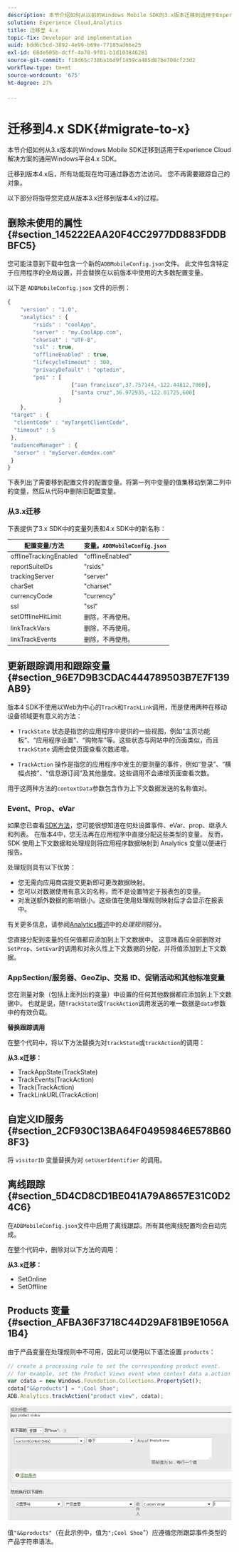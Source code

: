 ```yaml
---
description: 本节介绍如何从以前的Windows Mobile SDK的3.x版本迁移到适用于Experience Cloud解决方案的通用Windows平台4.x SDK。
solution: Experience Cloud,Analytics
title: 迁移至 4.x
topic-fix: Developer and implementation
uuid: bdd6c5cd-3892-4e99-b69e-77105ad66e25
exl-id: 68de505b-dcff-4a78-9f01-b1d103846281
source-git-commit: f18d65c738ba16d9f1459ca485d87be708cf23d2
workflow-type: tm+mt
source-wordcount: '675'
ht-degree: 27%

---
```


# 迁移到4.x SDK{#migrate-to-x}

本节介绍如何从3.x版本的Windows Mobile SDK迁移到适用于Experience Cloud解决方案的通用Windows平台4.x SDK。

迁移到版本4.x后，所有功能现在均可通过静态方法访问。 您不再需要跟踪自己的对象。

以下部分将指导您完成从版本3.x迁移到版本4.x的过程。

## 删除未使用的属性 {#section_145222EAA20F4CC2977DD883FDDBBFC5}

您可能注意到下载中包含一个新的`ADBMobileConfig.json`文件。 此文件包含特定于应用程序的全局设置，并会替换在以前版本中使用的大多数配置变量。

以下是 `ADBMobileConfig.json` 文件的示例：

```js
{ 
    "version" : "1.0", 
    "analytics" : { 
        "rsids" : "coolApp", 
        "server" : "my.CoolApp.com", 
        "charset" : "UTF-8", 
        "ssl" : true, 
        "offlineEnabled" : true, 
        "lifecycleTimeout" : 300, 
        "privacyDefault" : "optedin", 
        "poi" : [ 
                    ["san francisco",37.757144,-122.44812,7000], 
                    ["santa cruz",36.972935,-122.01725,600] 
                ] 
    }, 
 "target" : { 
  "clientCode" : "myTargetClientCode", 
  "timeout" : 5 
 }, 
 "audienceManager" : { 
  "server" : "myServer.demdex.com" 
 } 
}
```

下表列出了需要移到配置文件的配置变量。将第一列中变量的值集移动到第二列中的变量，然后从代码中删除旧配置变量。

### 从3.x迁移

下表提供了3.x SDK中的变量列表和4.x SDK中的新名称：

| 配置变量/方法 | 变量。`ADBMobileConfig.json` |
|--- |--- |
| offlineTrackingEnabled | &quot;offlineEnabled&quot; |
| reportSuiteIDs | &quot;rsids&quot; |
| trackingServer | &quot;server&quot; |
| charSet | &quot;charset&quot; |
| currencyCode | &quot;currency&quot; |
| ssl | &quot;ssl&quot; |
| setOfflineHitLimit | 删除，不再使用。 |
| linkTrackVars | 删除，不再使用。 |
| linkTrackEvents | 删除，不再使用。 |

## 更新跟踪调用和跟踪变量 {#section_96E7D9B3CDAC444789503B7E7F139AB9}

版本4 SDK不使用以Web为中心的`Track`和`TrackLink`调用，而是使用两种在移动设备领域更有意义的方法：

* `TrackState` 状态是指您的应用程序中提供的一些视图，例如“主页功能板”、“应用程序设置”、“购物车”等。这些状态与网站中的页面类似，而且 `trackState` 调用会使页面查看次数递增。

* `TrackAction` 操作是指您的应用程序中发生的要测量的事件，例如“登录”、“横幅点按”、“信息源订阅”及其他量度。这些调用不会递增页面查看次数。

用于这两种方法的`contextData`参数包含作为上下文数据发送的名称值对。

### Event、Prop、eVar

如果您已查看[SDK方法](/help/universal-windows/c-configuration/methods.md)，您可能很想知道在何处设置事件、eVar、prop、继承人和列表。 在版本4中，您无法再在应用程序中直接分配这些类型的变量。 反而，SDK 使用上下文数据和处理规则将应用程序数据映射到 Analytics 变量以便进行报告。

处理规则具有以下优势：

* 您无需向应用商店提交更新即可更改数据映射。
* 您可以对数据使用有意义的名称，而不是设置特定于报表包的变量。
* 对发送额外数据的影响很小。这些值在使用处理规则映射后才会显示在报表中。

有关更多信息，请参阅[Analytics概述](/help/universal-windows/analytics/analytics.md)中的&#x200B;*处理规则*&#x200B;部分。

您直接分配到变量的任何值都应添加到上下文数据中。 这意味着应全部删除对`SetProp`、`SetEvar`的调用和对永久性上下文数据的分配，并将值添加到上下文数据。

### AppSection/服务器、GeoZip、交易 ID、促销活动和其他标准变量

您在测量对象（包括上面列出的变量）中设置的任何其他数据都应添加到上下文数据中。 也就是说，随`TrackState`或`TrackAction`调用发送的唯一数据是`data`参数中的有效负载。

**替换跟踪调用**

在整个代码中，将以下方法替换为对`trackState`或`trackAction`的调用：

**从3.x迁移：**

* TrackAppState(TrackState)
* TrackEvents(TrackAction)
* Track(TrackAction)
* TrackLinkURL(TrackAction)

## 自定义ID服务 {#section_2CF930C13BA64F04959846E578B608F3}

将 `visitorID` 变量替换为对 `setUserIdentifier` 的调用。

## 离线跟踪 {#section_5D4CD8CD1BE041A79A8657E31C0D24C6}

在`ADBMobileConfig.json`文件中启用了离线跟踪。所有其他离线配置均会自动完成。

在整个代码中，删除对以下方法的调用：

**从3.x迁移：**

* SetOnline
* SetOffline

## Products 变量 {#section_AFBA36F3718C44D29AF81B9E1056A1B4}

由于产品变量在处理规则中不可用，因此可以使用以下语法设置 `products`：

```js
// create a processing rule to set the corresponding product event. 
// for example, set the Product Views event when context data a.action = "product view" 
var cdata = new Windows.Foundation.Collections.PropertySet(); 
cdata["&&products"] = ";Cool Shoe"; 
ADB.Analytics.trackAction("product view", cdata);
```

![](assets/prod-view.png)

值`"&&products"`（在此示例中，值为`";Cool Shoe`&quot;）应遵循您所跟踪事件类型的产品字符串语法。
